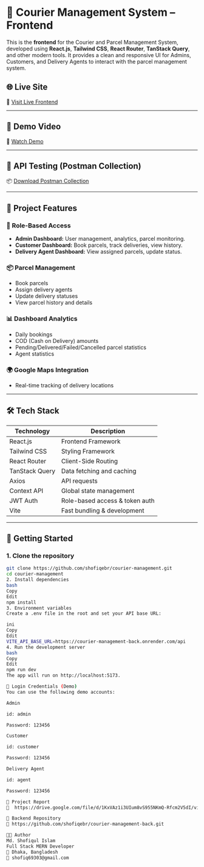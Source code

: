 # 🚚 Courier Management System – Frontend

This is the **frontend** for the Courier and Parcel Management System, developed using **React.js**, **Tailwind CSS**, **React Router**, **TanStack Query**, and other modern tools. It provides a clean and responsive UI for Admins, Customers, and Delivery Agents to interact with the parcel management system.

## 🌐 Live Site

🔗 [Visit Live Frontend](https://courier-management-pied.vercel.app)

---

## 📸 Demo Video

🎥 [Watch Demo](https://drive.google.com/file/d/11A5TviD29mUkkdyHCpUQPE3xNh8iMeXh/view?usp=drive_link)

---

## 🧪 API Testing (Postman Collection)

📦 [Download Postman Collection](https://drive.google.com/file/d/1CCYkzDaln03aU5RY7ewF6insIPz-RYCB/view?usp=sharing)

---

## 📝 Project Features

### 👤 Role-Based Access
- **Admin Dashboard:** User management, analytics, parcel monitoring.
- **Customer Dashboard:** Book parcels, track deliveries, view history.
- **Delivery Agent Dashboard:** View assigned parcels, update status.

### 📦 Parcel Management
- Book parcels
- Assign delivery agents
- Update delivery statuses
- View parcel history and details

### 📊 Dashboard Analytics
- Daily bookings
- COD (Cash on Delivery) amounts
- Pending/Delivered/Failed/Cancelled parcel statistics
- Agent statistics

### 🌍 Google Maps Integration
- Real-time tracking of delivery locations

---

## 🛠️ Tech Stack

| Technology     | Description                    |
|----------------|--------------------------------|
| React.js       | Frontend Framework             |
| Tailwind CSS   | Styling Framework              |
| React Router   | Client-Side Routing            |
| TanStack Query | Data fetching and caching      |
| Axios          | API requests                   |
| Context API    | Global state management        |
| JWT Auth       | Role-based access & token auth |
| Vite           | Fast bundling & development    |

---

## 🚀 Getting Started

### 1. Clone the repository

```bash
git clone https://github.com/shofiqebr/courier-management.git
cd courier-management
2. Install dependencies
bash
Copy
Edit
npm install
3. Environment variables
Create a .env file in the root and set your API base URL:

ini
Copy
Edit
VITE_API_BASE_URL=https://courier-management-back.onrender.com/api
4. Run the development server
bash
Copy
Edit
npm run dev
The app will run on http://localhost:5173.

🔐 Login Credentials (Demo)
You can use the following demo accounts:

Admin

id: admin

Password: 123456

Customer

id: customer

Password: 123456

Delivery Agent

id: agent

Password: 123456

📄 Project Report
📘  https://drive.google.com/file/d/1KxVAz1i3UIum8vS955NKmQ-Rfcm2V5dI/view?usp=drive_link

🤝 Backend Repository
🔗 https://github.com/shofiqebr/courier-management-back.git

👨‍💻 Author
Md. Shofiqul Islam
Full Stack MERN Developer
📍 Dhaka, Bangladesh
📧 shofiq69303@gmail.com
